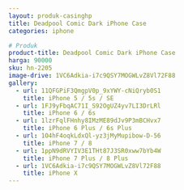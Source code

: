 ```yaml
---
layout: produk-casinghp
title: Deadpool Comic Dark iPhone Case
categories: iphone

# Produk
product-title: Deadpool Comic Dark iPhone Case
harga: 90000
sku: hn-2205
image-drive: 1VC6Adkia-i7c9QSY7MOGWLvZ8Vl72F88
gallery:
  - url: 11QFGPiF3QmgpV0p_9xYWY-cNiQryb0S1
    title: iPhone 5 / 5s / SE
  - url: 1FJ9yFbqAC71I_S92OgUZ4yv7LI3DrLRl
    title: iPhone 6 / 6s
  - url: 1lzrFqlFHnhy8IMzME89dJv9P3mBCHvx7
    title: iPhone 6 Plus / 6s Plus
  - url: 1O4hF4oqkLdxQl-yz3jMyMupibow-D-56
    title: iPhone 7 / 8
  - url: 1ppN9dRVYIV3E1THt87J3SR0xww7bYb4W
    title: iPhone 7 Plus / 8 Plus
  - url: 1VC6Adkia-i7c9QSY7MOGWLvZ8Vl72F88
    title: iPhone X
---
```

